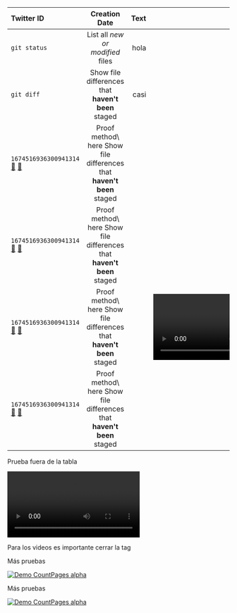 | Twitter ID | Creation Date | Text | Multimedia |
| :---         |     :---:      |          ---: | ---: |
| `git status` | List all *new or modified* files | hola | |
| `git diff` | Show file differences that **haven't been** staged | casi | |
| `1674516936300941314` [🔗](https://twitter.com/filos_fantasmas/status/1674516936300941314) [🔗](https://platform.twitter.com/embed/Tweet.html?id=1674516936300941314) | Proof method\ here Show<br/> file differences that **haven't been** staged | | <img src="https://pbs.twimg.com/media/Fx-JvCkX0AAxe-p?format=jpg" width="120" height="67"> |
| `1674516936300941314` [🔗](https://twitter.com/filos_fantasmas/status/1674516936300941314) [🔗](https://platform.twitter.com/embed/Tweet.html?id=1674516936300941314) | Proof method\ here Show<br/> file differences that **haven't been** staged | | <img src="https://pbs.twimg.com/media/Fx-JvCkX0AAxe-p.jpg" width="120" height="67"> |
| `1674516936300941314` [🔗](https://twitter.com/filos_fantasmas/status/1674516936300941314) [🔗](https://platform.twitter.com/embed/Tweet.html?id=1674516936300941314) | Proof method\ here Show<br/> file differences that **haven't been** staged | | <video src="https://video.twimg.com/tweet_video/FzknxW3WAAEqDiT.mp4"></video> |
| `1674516936300941314` [🔗](https://twitter.com/filos_fantasmas/status/1674516936300941314) [🔗](https://platform.twitter.com/embed/Tweet.html?id=1674516936300941314) | Proof method\ here Show<br/> file differences that **haven't been** staged | | <video src="https://video.twimg.com/tweet_video/FzknxW3WAAEqDiT.mp4" width="120" height="67"></video> |


Prueba fuera de la tabla

<video src="https://video.twimg.com/tweet_video/FzknxW3WAAEqDiT.mp4"> 
</video>


Para los videos es importante cerrar la tag



Más pruebas

[![Demo CountPages alpha](https://share.gifyoutube.com/KzB6Gb.gif)](https://www.youtube.com/watch?v=ek1j272iAmc)



Más pruebas

[![Demo CountPages alpha](https://pbs.twimg.com/media/Fx-JvCkX0AAxe-p.jpg)](https://video.twimg.com/tweet_video/FzknxW3WAAEqDiT.mp4)
